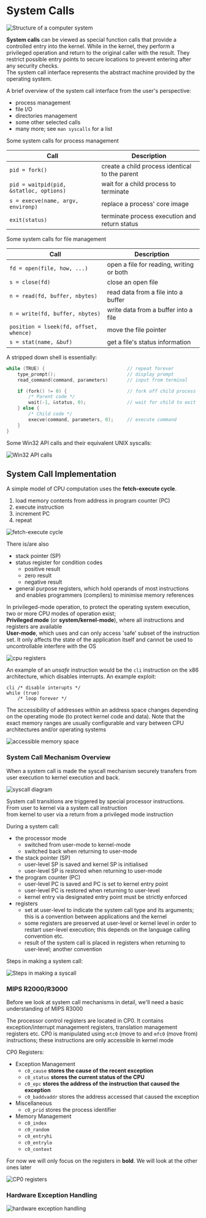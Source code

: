 # System Calls

![Structure of a computer system](imgs/6-4_computer-system-structure.png)

**System calls** can be viewed as special function calls that provide a controlled entry into the kernel. While in the kernel, they perform a privileged operation and return to the original caller with the result. They restrict possible entry points to secure locations to prevent entering after any security checks.  
The system call interface represents the abstract machine provided by the operating system.

A brief overview of the system call interface from the user's perspective:

* process management
* file I/O
* directories management
* some other selected calls
* many more; see `man syscalls` for a list

Some system calls for process management

| Call                                      | Description                                       |
| ---                                       | ---                                               |
| `pid = fork()`                            | create a child process identical to the parent    |
| `pid = waitpid(pid, &statloc, options)`   | wait for a child process to terminate             |
| `s = execve(name, argv, environp)`        | replace a process' core image                     |
| `exit(status)`                            | terminate process execution and return status     |

Some system calls for file management

| Call                                      | Description                              |
| ---                                       | ---                                      |
| `fd = open(file, how, ...)`               | open a file for reading, writing or both |
| `s = close(fd)`                           | close an open file                       |
| `n = read(fd, buffer, nbytes)`            | read data from a file into a buffer      |
| `n = write(fd, buffer, nbytes)`           | write data from a buffer into a file     |
| `position = lseek(fd, offset, whence)`    | move the file pointer                    |
| `s = stat(name, &buf)`                    | get a file's status information          |

A stripped down shell is essentially:

``` C
while (TRUE) {                              // repeat forever
    type_prompt();                          // display prompt
    read_command(command, parameters)       // input from terminal

    if (fork() != 0) {                      // fork off child process
        /* Parent code */
        wait(-1, &status, 0);               // wait for child to exit
    } else {
        /* Child code */
        execve(command, parameters, 0);     // execute command
    }
}
```

Some Win32 API calls and their equivalent UNIX syscalls:

![Win32 API calls](imgs/6-10_win32-api-calls.png)

## System Call Implementation

A simple model of CPU computation uses the **fetch-execute cycle**.

1. load memory contents from address in program counter (PC)
2. execute instruction
3. increment PC
4. repeat

![fetch-execute cycle](imgs/6-12_fetch-execute.png)

There is/are also

* stack pointer (SP)
* status register for condition codes
  * positive result
  * zero result
  * negative result
* general purpose registers, which hold operands of most instructions and enables programmers (compilers) to minimise memory references

In privileged-mode operation, to protect the operating system execution, two or more CPU modes of operation exist;  
**Privileged mode** (or **system/kernel-mode**), where all instructions and registers are available  
**User-mode**, which uses and can only access 'safe' subset of the instruction set. It only affects the state of the application itself and cannot be used to uncontrollable interfere with the OS

![cpu registers](imgs/6-14_cpu-registers.jpg)

An example of an _unsafe_ instruction would be the `cli` instruction on the x86 architecture, which disables interrupts. An example exploit:

``` assembly
cli /* disable interupts */
while (true)
    /* loop forever */
```

The accessibility of addresses within an address space changes depending on the operating mode (to protect kernel code and data). Note that the exact memory ranges are usually configurable and vary between CPU architectures and/or operating systems 

![accessible memory space](imgs/6-16_accessible-memory-space.png)

### System Call Mechanism Overview

When a system call is made the syscall mechanism securely transfers from user execution to kernel execution and back.

![syscall diagram](imgs/6-17_syscall-diagram.jpg)

System call transitions are triggered by special processor instructions.  
From user to kernel via a system call instruction  
from kernel to user via a return from a privileged mode instruction

During a system call:

* the processor mode
  * switched from user-mode to kernel-mode
  * switched back when returning to user-mode
* the stack pointer (SP)
  * user-level SP is saved and kernel SP is initialised
  * user-level SP is restored when returning to user-mode
* the program counter (PC)
  * user-level PC is saved and PC is set to kernel entry point
  * user-level PC is restored when returning to user-level
  * kernel entry via designated entry point must be strictly enforced
* registers
  * set at user-level to indicate the system call type and its arguments; this is a convention between applications and the kernel
  * some registers are preserved at user-level or kernel level in order to restart user-level execution; this depends on the language calling convention etc.
  * result of the system call is placed in registers when returning to user-level; another convention

Steps in making a system call:

![Steps in making a syscall](imgs/6-23_steps-in-making-a-syscall.png)

### MIPS R2000/R3000

Before we look at system call mechanisms in detail, we'll need a basic understanding of MIPS R3000

The processor control registers are located in CP0. It contains exception/interrupt management registers, translation management registers etc. CP0 is manipulated using `mtc0` (move to and `mfc0` (move from) instructions; these instructions are only accessible in kernel mode

CP0 Registers:

* Exception Management
  * `c0_cause` **stores the cause of the recent exception**
  * `c0_status` **stores the current status of the CPU**
  * `c0_epc` **stores the address of the instruction that caused the exception**
  * `c0_baddvaddr` stores the address accessed that caused the exception
* Miscellaneous
  * `c0_prid` stores the process identifier
* Memory Management
  * `c0_index`
  * `c0_random`
  * `c0_entryhi`
  * `c0_entrylo`
  * `c0_context`

For now we will only focus on the registers in **bold**. We will look at the other ones later

![CP0 registers](imgs/6-26_cp0-registers.jpg)

### Hardware Exception Handling

![hardware exception handling](imgs/6-35_hardware-exception-handling.jpg)
